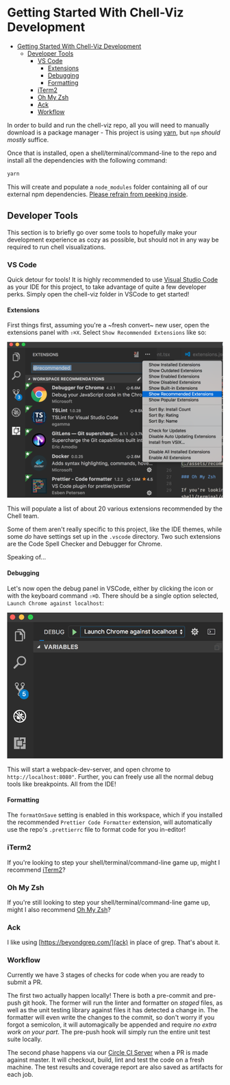 # Getting Started With Chell-Viz Development

<!-- TOC -->

* [Getting Started With Chell-Viz Development](#getting-started-with-chell-viz-development)
  * [Developer Tools](#developer-tools)
    * [VS Code](#vs-code)
      * [Extensions](#extensions)
      * [Debugging](#debugging)
      * [Formatting](#formatting)
    * [iTerm2](#iterm2)
    * [Oh My Zsh](#oh-my-zsh)
    * [Ack](#ack)
    * [Workflow](#workflow)

<!-- /TOC -->

In order to build and run the chell-viz repo, all you will need to manually download is a package manager - This project is using [yarn](https://yarnpkg.com/), but `npm` _should_ _mostly_ suffice.

Once that is installed, open a shell/terminal/command-line to the repo and install all the dependencies with the following command:

```sh
yarn
```

This will create and populate a `node_modules` folder containing all of our external npm dependencies. [Please refrain from peeking inside](https://medium.com/@jdan/i-peeked-into-my-node-modules-directory-and-you-wont-believe-what-happened-next-b89f63d21558).

## Developer Tools

This section is to briefly go over some tools to hopefully make your development experience as cozy as possible, but should not in any way be required to run chell visualizations.

### VS Code

Quick detour for tools! It is highly recommended to use [Visual Studio Code](https://code.visualstudio.com/) as your IDE for this project, to take advantage of quite a few developer perks. Simply open the chell-viz folder in VSCode to get started!

#### Extensions

First things first, assuming you're a ~fresh convert~ new user, open the extensions panel with `⇧⌘X`. Select `Show Recommended Extensions` like so:

![Show Recommended Extensions](./assets/recommended_extensions.png)

This will populate a list of about 20 various extensions recommended by the Chell team.

Some of them aren't really specific to this project, like the IDE themes, while some _do_ have settings set up in the `.vscode` directory. Two such extensions are the Code Spell Checker and Debugger for Chrome.

Speaking of...

#### Debugging

Let's now open the debug panel in VSCode, either by clicking the icon or with the keyboard command `⇧⌘D`. There should be a single option selected, `Launch Chrome against localhost`:

![Initial Debug Menu](./assets/vscode_debug.png)

This will start a webpack-dev-server, and open chrome to `http://localhost:8080"`. Further, you can freely use all the normal debug tools like breakpoints. All from the IDE!

#### Formatting

The `formatOnSave` setting is enabled in this workspace, which if you installed the recommended `Prettier Code Formatter` extension, will automatically use the repo's `.prettierrc` file to format code for you in-editor!

### iTerm2

If you're looking to step your shell/terminal/command-line game up, might I recommend [iTerm2](https://www.iterm2.com/)?

### Oh My Zsh

If you're still looking to step your shell/terminal/command-line game up, might I also recommend [Oh My Zsh](https://github.com/robbyrussell/oh-my-zsh)?

### Ack

I like using [https://beyondgrep.com/](ack) in place of grep. That's about it.

### Workflow

Currently we have 3 stages of checks for code when you are ready to submit a PR.

The first two actually happen locally! There is both a pre-commit and pre-push git hook. The former will run the linter and formatter on _staged_ files, as well as the unit testing library against files it has detected a change in. The formatter will even write the changes to the commit, so don't worry if you forgot a semicolon, it will automagically be appended and require _no extra work on your part_. The pre-push hook will simply run the entire unit test suite locally.

The second phase happens via our [Circle CI Server](circleci.com/gh/cBioCenter/chell-viz) when a PR is made against master. It will checkout, build, lint and test the code on a fresh machine. The test results and coverage report are also saved as artifacts for each job.
